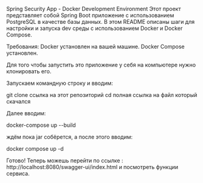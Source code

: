 Spring Security App - Docker Development Environment
Этот проект представляет собой Spring Boot приложение с использованием PostgreSQL в качестве базы данных. В этом README описаны шаги для настройки и запуска dev среды с использованием Docker и Docker Compose.

Требования:
Docker установлен на вашей машине.
Docker Compose установлен.

Для того чтобы запустить это приложение у себя на компьютере нужно клонировать его.

Запускаем командную строку и вводим:

git clone ссылка на этот репозиторий
cd полная ссылка на файл который скачался

Далее вводим:

docker-compose up --build

ждём пока jar собёрется, а после этого вводим: 

docker compose up -d

Готово!
Теперь можешь перейти по ссылке :  http://localhost:8080/swagger-ui/index.html и посмотреть функции сервиса.
